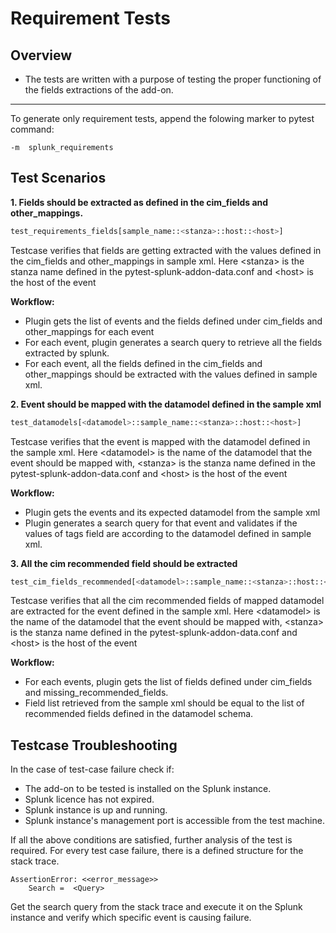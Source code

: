 # Requirement Tests

## Overview

- The tests are written with a purpose of testing the proper functioning of the fields extractions of the add-on.

______________________________________________________________________

To generate only requirement tests, append the folowing marker to pytest command:

 ```console
 -m  splunk_requirements
 ```

## Test Scenarios

**1. Fields should be extracted as defined in the cim_fields and other_mappings.**

 ```python
 test_requirements_fields[sample_name::<stanza>::host::<host>]
 ```

 Testcase verifies that fields are getting extracted with the values defined in the cim_fields and other_mappings in sample xml.
 Here &lt;stanza&gt; is the stanza name defined in the pytest-splunk-addon-data.conf and
 &lt;host&gt; is the host of the event

 **Workflow:**

 - Plugin gets the list of events and the fields defined under cim_fields and other_mappings for each event
 - For each event, plugin generates a search query to retrieve all the fields extracted by splunk.
 - For each event, all the fields defined in the cim_fields and other_mappings should be extracted with the values defined in sample xml.

**2. Event should be mapped with the datamodel defined in the sample xml**

 ```python
 test_datamodels[<datamodel>::sample_name::<stanza>::host::<host>]
 ```

 Testcase verifies that the event is mapped with the datamodel defined in the sample xml.
 Here &lt;datamodel&gt; is the name of the datamodel that the event should be mapped with, &lt;stanza&gt; is the stanza name defined in the pytest-splunk-addon-data.conf and &lt;host&gt; is the host of the event

 **Workflow:**

 - Plugin gets the events and its expected datamodel from the sample xml
 - Plugin generates a search query for that event and validates if the values of tags field are according to the datamodel defined in sample xml.

**3. All the cim recommended field should be extracted**

 ```python
 test_cim_fields_recommended[<datamodel>::sample_name::<stanza>::host::<host>]
 ```

 Testcase verifies that all the cim recommended fields of mapped datamodel are extracted for the event defined in the sample xml.
 Here &lt;datamodel&gt; is the name of the datamodel that the event should be mapped with, &lt;stanza&gt; is the stanza name defined in the pytest-splunk-addon-data.conf and &lt;host&gt; is the host of the event

 **Workflow:**

 - For each events, plugin gets the list of fields defined under cim_fields and missing_recommended_fields.
 - Field list retrieved from the sample xml should be equal to the list of recommended fields defined in the datamodel schema.

## Testcase Troubleshooting

In the case of test-case failure check if:

 - The add-on to be tested is installed on the Splunk instance.
 - Splunk licence has not expired.
 - Splunk instance is up and running.
 - Splunk instance's management port is accessible from the test machine.

If all the above conditions are satisfied, further analysis of the test is required.
For every test case failure, there is a defined structure for the stack trace.

 ```text
 AssertionError: <<error_message>>
     Search =  <Query>
 ```

Get the search query from the stack trace and execute it on the Splunk instance and verify which specific event is causing failure.

